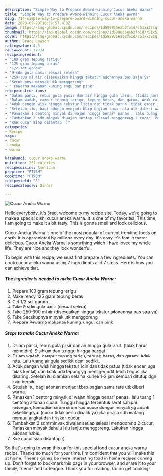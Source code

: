 ```yaml
---
description: "Simple Way to Prepare Award-winning Cucur Aneka Warna"
title: "Simple Way to Prepare Award-winning Cucur Aneka Warna"
slug: 714-simple-way-to-prepare-award-winning-cucur-aneka-warna
date: 2020-09-20T16:59:57.473Z
image: https://img-global.cpcdn.com/recipes/1d599836eab2fa1d/751x532cq70/cucur-aneka-warna-foto-resep-utama.jpg
thumbnail: https://img-global.cpcdn.com/recipes/1d599836eab2fa1d/751x532cq70/cucur-aneka-warna-foto-resep-utama.jpg
cover: https://img-global.cpcdn.com/recipes/1d599836eab2fa1d/751x532cq70/cucur-aneka-warna-foto-resep-utama.jpg
author: Bruce Lawson
ratingvalue: 4.3
reviewcount: 37234
recipeingredient:
- "100 gram tepung terigu"
- "125 gram tepung beras"
- "1/2 sdt garam"
- "9 sdm gula pasir sesuai selera"
- "250-300 ml air disesuaikan hingga tekstur adonannya pas saja ya"
- "Secukupnya minyak utk menggoreng"
- " Pewarna makanan kuning ungu dan pink"
recipeinstructions:
- "Dalam panci, rebus gula pasir dan air hingga gula larut. (tidak harus mendidih). Sisihkan dan tunggu hingga hangat."
- "Dalam wadah, campur tepung terigu, tepung beras, dan garam. Aduk rata. Lalu tuang air gula sedikit demi sedikit."
- "Aduk dengan wisk hingga tekstur licin dan tidak putus (tidak encer juga tidak kental) dan tidak ada tepung yg menggerindil, lebih bagus jika disaring. Setelah itu diamkan selama kurleb 1-2 jam sembari ditutup dgn kain bersih."
- "Setelah itu, bagi adonan menjadi bbrp bagian sama rata utk diberi warna."
- "Panaskan 1 centong minyak di wajan hingga benar² panas., lalu tuang 1 centong adonan cucur. Tunggu hingga terbentuk serat sampai ketengah, kemudian siram siram kue cucur dengan minyak yg ada di sekelilingnya. (cucur tidak perlu dibalik ya) jika dirasa sdh matang merata, angkat dan tiriskan cucur."
- "Tambahkan 2 sdm minyak diwajan setiap selesai menggoreng 2 cucur. Panaskan minyak dahulu lalu lanjut menggoreng. Lakukan hingga adonan habis."
- "Kue cucur siap disantap :)"
categories:
- Recipe
tags:
- cucur
- aneka
- warna

katakunci: cucur aneka warna 
nutrition: 251 calories
recipecuisine: American
preptime: "PT15M"
cooktime: "PT58M"
recipeyield: "3"
recipecategory: Dinner

---
```



![Cucur Aneka Warna](https://img-global.cpcdn.com/recipes/1d599836eab2fa1d/751x532cq70/cucur-aneka-warna-foto-resep-utama.jpg)

Hello everybody, it's Brad, welcome to my recipe site. Today, we're going to make a special dish, cucur aneka warna. It is one of my favorites. This time, I am going to make it a bit tasty. This is gonna smell and look delicious.

Cucur Aneka Warna is one of the most popular of current trending foods on earth. It is appreciated by millions every day. It's easy, it's fast, it tastes delicious. Cucur Aneka Warna is something which I have loved my whole life. They are nice and they look wonderful.




To begin with this recipe, we must first prepare a few ingredients. You can cook cucur aneka warna using 7 ingredients and 7 steps. Here is how you can achieve that.

<!--inarticleads1-->

##### The ingredients needed to make Cucur Aneka Warna:

1. Prepare 100 gram tepung terigu
1. Make ready 125 gram tepung beras
1. Get 1/2 sdt garam
1. Take 9 sdm gula pasir (sesuai selera)
1. Take 250-300 ml air (disesuaikan hingga tekstur adonannya pas saja ya)
1. Take Secukupnya minyak utk menggoreng
1. Prepare  Pewarna makanan kuning, ungu, dan pink




<!--inarticleads2-->

##### Steps to make Cucur Aneka Warna:

1. Dalam panci, rebus gula pasir dan air hingga gula larut. (tidak harus mendidih). Sisihkan dan tunggu hingga hangat.
1. Dalam wadah, campur tepung terigu, tepung beras, dan garam. Aduk rata. Lalu tuang air gula sedikit demi sedikit.
1. Aduk dengan wisk hingga tekstur licin dan tidak putus (tidak encer juga tidak kental) dan tidak ada tepung yg menggerindil, lebih bagus jika disaring. Setelah itu diamkan selama kurleb 1-2 jam sembari ditutup dgn kain bersih.
1. Setelah itu, bagi adonan menjadi bbrp bagian sama rata utk diberi warna.
1. Panaskan 1 centong minyak di wajan hingga benar² panas., lalu tuang 1 centong adonan cucur. Tunggu hingga terbentuk serat sampai ketengah, kemudian siram siram kue cucur dengan minyak yg ada di sekelilingnya. (cucur tidak perlu dibalik ya) jika dirasa sdh matang merata, angkat dan tiriskan cucur.
1. Tambahkan 2 sdm minyak diwajan setiap selesai menggoreng 2 cucur. Panaskan minyak dahulu lalu lanjut menggoreng. Lakukan hingga adonan habis.
1. Kue cucur siap disantap :)




So that's going to wrap this up for this special food cucur aneka warna recipe. Thanks so much for your time. I'm confident that you will make this at home. There's gonna be more interesting food in home recipes coming up. Don't forget to bookmark this page in your browser, and share it to your family, friends and colleague. Thank you for reading. Go on get cooking!
